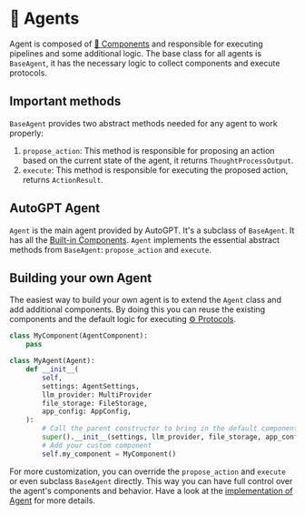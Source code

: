 # 🤖 Agents

Agent is composed of [🧩 Components](./components.md) and responsible for executing pipelines and some additional logic. The base class for all agents is `BaseAgent`, it has the necessary logic to collect components and execute protocols.

## Important methods

`BaseAgent` provides two abstract methods needed for any agent to work properly:
1. `propose_action`: This method is responsible for proposing an action based on the current state of the agent, it returns `ThoughtProcessOutput`.
2. `execute`: This method is responsible for executing the proposed action, returns `ActionResult`.

## AutoGPT Agent

`Agent` is the main agent provided by AutoGPT. It's a subclass of `BaseAgent`. It has all the [Built-in Components](./built-in-components.md). `Agent` implements the essential abstract methods from `BaseAgent`: `propose_action` and `execute`.

## Building your own Agent

The easiest way to build your own agent is to extend the `Agent` class and add additional components. By doing this you can reuse the existing components and the default logic for executing [⚙️ Protocols](./protocols.md).

```py
class MyComponent(AgentComponent):
    pass

class MyAgent(Agent):
    def __init__(
        self,
        settings: AgentSettings,
        llm_provider: MultiProvider
        file_storage: FileStorage,
        app_config: AppConfig,
    ):
        # Call the parent constructor to bring in the default components
        super().__init__(settings, llm_provider, file_storage, app_config)
        # Add your custom component
        self.my_component = MyComponent()
```

For more customization, you can override the `propose_action` and `execute` or even subclass `BaseAgent` directly. This way you can have full control over the agent's components and behavior. Have a look at the [implementation of Agent](https://github.com/Significant-Gravitas/AutoGPT/tree/master/classic/original_autogpt/agents/agent.py) for more details.
